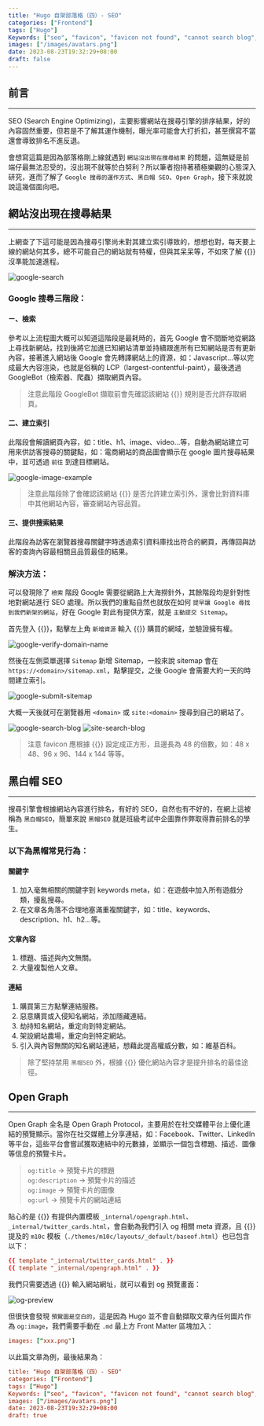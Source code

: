 ```yaml
---
title: "Hugo 自架部落格（四）- SEO"
categories: ["Frontend"]
tags: ["Hugo"]
Keywords: ["seo", "favicon", "favicon not found", "cannot search blog", "robots", "sitemap", "搜尋不到網站"]
images: ["/images/avatars.png"]
date: 2023-08-23T19:32:29+08:00
draft: false
---
```


## 前言
---

SEO (Search Engine Optimizing)，主要影響網站在搜尋引擎的排序結果，好的內容固然重要，但若是不了解其運作機制，曝光率可能會大打折扣，甚至撰寫不當還會導致排名不進反退。

會想寫這篇是因為部落格剛上線就遇到 `網站沒出現在搜尋結果` 的問題，這無疑是前端仔最無法忍受的，沒出現不就等於白努利？所以筆者抱持著積極樂觀的心態深入研究，進而了解了 `Google 搜尋的運作方式`、`黑白帽 SEO`、`Open Graph`，接下來就說說這幾個面向吧。

## 網站沒出現在搜尋結果
---

上網查了下這可能是因為搜尋引擎尚未對其建立索引導致的，想想也對，每天要上線的網站何其多，總不可能自己的網站就有特權，但與其呆呆等，不如來了解 {{<NewTabLink href="https://developers.google.com/search/docs/fundamentals/how-search-works?visit_id=638282074426450036-488990237&rd=1&hl=zh-tw" title="Google 搜尋的運作方式">}} 沒準能加速進程。

![google-search](/images/seo/google-search.png)

### Google 搜尋三階段：

#### ㄧ、檢索

參考以上流程圖大概可以知道這階段是最耗時的，首先 Google 會不間斷地從網路上尋找新網站，找到後將它加進已知網站清單並持續跟進所有已知網站是否有更新內容，接著進入網站後 Google 會先轉譯網站上的資源，如：Javascript...等以完成最大內容渲染，也就是俗稱的 LCP（largest-contentful-paint），最後透過 GoogleBot（檢索器、爬蟲）擷取網頁內容。

> 注意此階段 GoogleBot 擷取前會先確認該網站 {{<NewTabLink href="https://developers.google.com/search/docs/crawling-indexing/robots/robots_txt?hl=zh-tw#disallow" title="robots.txt">}} 規則是否允許存取網頁。

#### 二、建立索引

此階段會解讀網頁內容，如：title、h1、image、video...等，自動為網站建立可用來供訪客搜尋的關鍵點，如：電商網站的商品圖會顯示在 google 圖片搜尋結果中，並可透過 `前往` 到達目標網站。

![google-image-example](/images/seo/google-image-example.png)

> 注意此階段除了會確認該網站 {{<NewTabLink href="https://developers.google.com/search/docs/crawling-indexing/block-indexing?hl=zh-tw" title="meta header">}} 是否允許建立索引外，還會比對資料庫中其他網站內容，審查網站內容品質。

#### 三、提供搜索結果

此階段為訪客在瀏覽器搜尋關鍵字時透過索引資料庫找出符合的網頁，再傳回與訪客的查詢內容最相關且品質最佳的結果。

### 解決方法：

可以發現除了 `檢索` 階段 Google 需要從網路上大海撈針外，其餘階段均是針對性地對網站進行 SEO 處理。所以我們的重點自然也就放在如何 `提早讓 Google 尋找到我們新架的網站`，好在 Google 對此有提供方案，就是 `主動提交 Sitemap`。

首先登入 {{<NewTabLink href="https://search.google.com/search-console/not-verified?original_url=/search-console/ownership&original_resource_id" title="Google Search Console">}}，點擊左上角 `新增資源` 輸入 {{<NewTabLink href="https://shanelin-blog.com/articles/create-blog-3-publish/" title="Hugo 自架部落格（三）- 搭配 Godaddy 部署到 Cloudflare Pages">}} 購買的網域，並驗證擁有權。

![google-verify-domain-name](/images/seo/google-verify-domain-name.png)

然後在左側菜單選擇 `Sitemap` 新增 Sitemap，一般來說 sitemap 會在 `https://<domain>/sitemap.xml`，點擊提交，之後 Google 會需要大約一天的時間建立索引。

![google-submit-sitemap](/images/seo/google-submit-sitemap.png)

大概一天後就可在瀏覽器用 `<domain>` 或 `site:<domain>` 搜尋到自己的網站了。

![google-search-blog](/images/seo/google-search-blog.png)
![site-search-blog](/images/seo/site-search-blog.png)

> 注意 favicon 應根據 {{<NewTabLink href="https://developers.google.com/search/docs/appearance/favicon-in-search?hl=zh-tw" title="定義網站小圖示">}} 設定成正方形，且邊長為 48 的倍數，如：48 x 48、96 x 96、144 x 144 等等。

## 黑白帽 SEO
---

搜尋引擎會根據網站內容進行排名，有好的 SEO，自然也有不好的，在網上這被稱為 `黑白帽SEO`，簡單來說 `黑帽SEO` 就是班級考試中企圖靠作弊取得靠前排名的學生。

### 以下為黑帽常見行為：

#### 關鍵字

1. 加入毫無相關的關鍵字到 keywords meta，如：在遊戲中加入所有遊戲分類，擾亂搜尋。
2. 在文章各角落不合理地塞滿重複關鍵字，如：title、keywords、description、h1、h2...等。

#### 文章內容

1. 標題、描述與內文無關。
2. 大量複製他人文章。

#### 連結

1. 購買第三方點擊連結服務。
2. 惡意購買或入侵知名網站，添加隱藏連結。
3. 劫持知名網站，重定向到特定網站。
4. 架設網站農場，重定向到特定網站。
5. 引入與內容無關的知名網站連結，想藉此提高權威分數，如：維基百科。

> 除了堅持禁用 `黑帽SEO` 外，根據 {{<NewTabLink href="https://developers.google.com/search/docs/fundamentals/seo-starter-guide?hl=zh-tw" title="搜尋引擎最佳化 (SEO) 入門指南">}} 優化網站內容才是提升排名的最佳途徑。

## Open Graph
---

Open Graph 全名是 Open Graph Protocol，主要用於在社交媒體平台上優化連結的預覽顯示。當你在社交媒體上分享連結，如：Facebook、Twitter、LinkedIn 等平台，這些平台會嘗試獲取連結中的元數據，並顯示一個包含標題、描述、圖像等信息的預覽卡片。

> `og:title` -> 預覽卡片的標題  
> `og:description` -> 預覽卡片的描述  
> `og:image` -> 預覽卡片的圖像  
> `og:url` -> 預覽卡片的網站連結

貼心的是 {{<NewTabLink href="https://gohugo.io/templates/internal/" title="Hugo官方">}} 有提供內置模板 `_internal/opengraph.html`、`_internal/twitter_cards.html`，會自動為我們引入 og 相關 meta 資源，且 {{<NewTabLink href="https://shanelin-blog.com/articles/create-blog-1-prepare/" title="Hugo 自架部落格（一）- 準備">}} 提及的 `m10c` 模板（`./themes/m10c/layouts/_default/baseof.html`）也已包含以下：

```toml
{{ template "_internal/twitter_cards.html" . }}
{{ template "_internal/opengraph.html" . }}
```

我們只需要透過 {{<NewTabLink href="https://www.opengraph.xyz/" title="Preview and Generate Open Graph Meta Tags">}} 輸入網站網址，就可以看到 og 預覽畫面：

![og-preview](/images/seo/og-preview.png)

但很快會發現 `預覽圖是空白的`，這是因為 Hugo 並不會自動擷取文章內任何圖片作為 `og:image`，我們需要手動在 `.md` 最上方 Front Matter 區塊加入：

```toml
images: ["xxx.png"]
```

以此篇文章為例，最後結果為：

```toml
title: "Hugo 自架部落格（四）- SEO"
categories: ["Frontend"]
tags: ["Hugo"]
Keywords: ["seo", "favicon", "favicon not found", "cannot search blog", "robots", "sitemap", "搜尋不到網站"]
images: ["/images/avatars.png"]
date: 2023-08-23T19:32:29+08:00
draft: true
```
